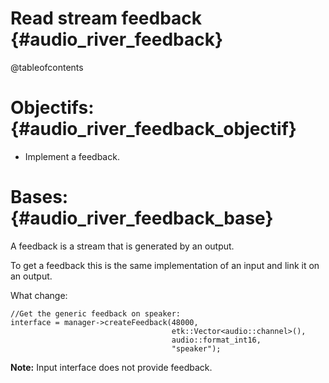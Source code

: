 Read stream feedback                                {#audio_river_feedback}
====================

@tableofcontents

Objectifs:                                          {#audio_river_feedback_objectif}
==========

  - Implement a feedback.

Bases:                                              {#audio_river_feedback_base}
======

A feedback is a stream that is generated by an output.

To get a feedback this is the same implementation of an input and link it on an output.


What change:

```{.cpp}
//Get the generic feedback on speaker:
interface = manager->createFeedback(48000,
                                    etk::Vector<audio::channel>(),
                                    audio::format_int16,
                                    "speaker");
```

**Note:** Input interface does not provide feedback.

